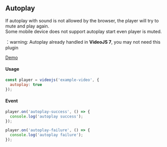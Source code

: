 ## Autoplay

If autoplay with sound is not allowed by the browser, the player will try to mute and play again.<br>
Some mobile device does not support autoplay start even player is muted.

：warning: Autoplay already handled in **VideoJS 7**, you may not need this plugin

[Demo](https://pong420.github.io/videojs-plus/examples/autoplay.html)

#### Usage

```js
const player = videojs('example-video', {
  autoplay: true
});
```

#### Event

```js
player.on('autoplay-success', () => {
  console.log('autoplay success');
});

player.on('autoplay-failure', () => {
  console.log('autoplay failure');
});
```
